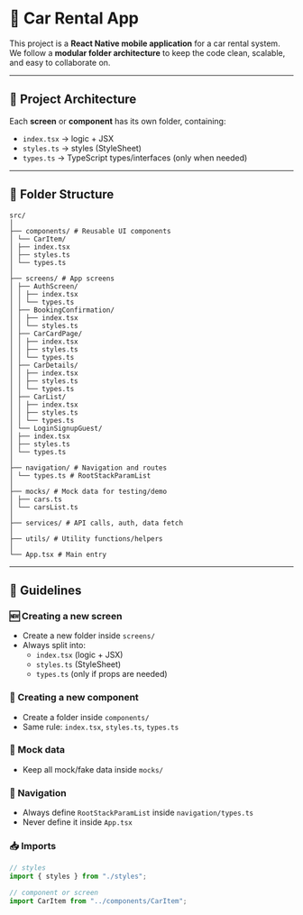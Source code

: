# 🚗 Car Rental App

This project is a **React Native mobile application** for a car rental system.  
We follow a **modular folder architecture** to keep the code clean, scalable, and easy to collaborate on.  

---

## 📂 Project Architecture

Each **screen** or **component** has its own folder, containing:  

- `index.tsx` → logic + JSX  
- `styles.ts` → styles (StyleSheet)  
- `types.ts` → TypeScript types/interfaces (only when needed)  

---

## 📁 Folder Structure
```
src/
│
├── components/ # Reusable UI components
│ └── CarItem/
│ ├── index.tsx
│ ├── styles.ts
│ └── types.ts
│
├── screens/ # App screens
│ ├── AuthScreen/
│ │ ├── index.tsx
│ │ └── types.ts
│ ├── BookingConfirmation/
│ │ ├── index.tsx
│ │ └── styles.ts
│ ├── CarCardPage/
│ │ ├── index.tsx
│ │ ├── styles.ts
│ │ └── types.ts
│ ├── CarDetails/
│ │ ├── index.tsx
│ │ ├── styles.ts
│ │ └── types.ts
│ ├── CarList/
│ │ ├── index.tsx
│ │ ├── styles.ts
│ │ └── types.ts
│ └── LoginSignupGuest/
│ ├── index.tsx
│ ├── styles.ts
│ └── types.ts
│
├── navigation/ # Navigation and routes
│ └── types.ts # RootStackParamList
│
├── mocks/ # Mock data for testing/demo
│ ├── cars.ts
│ └── carsList.ts
│
├── services/ # API calls, auth, data fetch
│
├── utils/ # Utility functions/helpers
│
└── App.tsx # Main entry
```


---

## 📌 Guidelines

### 🆕 Creating a new screen
- Create a new folder inside `screens/`
- Always split into:
  - `index.tsx` (logic + JSX)
  - `styles.ts` (StyleSheet)
  - `types.ts` (only if props are needed)

### 🧩 Creating a new component
- Create a folder inside `components/`
- Same rule: `index.tsx`, `styles.ts`, `types.ts`

### 📑 Mock data
- Keep all mock/fake data inside `mocks/`

### 🧭 Navigation
- Always define `RootStackParamList` inside `navigation/types.ts`
- Never define it inside `App.tsx`

### 📥 Imports
```ts
// styles
import { styles } from "./styles";

// component or screen
import CarItem from "../components/CarItem";
